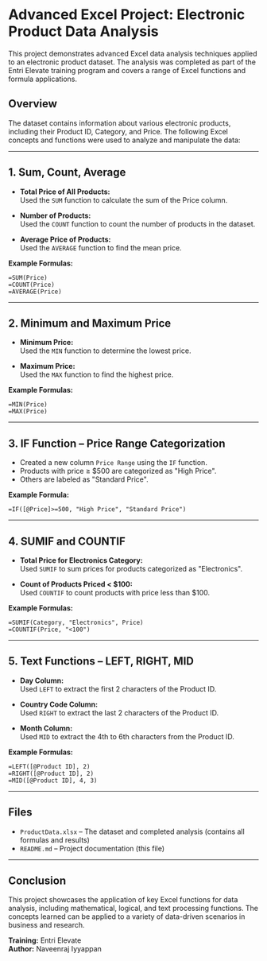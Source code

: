 # Advanced Excel Project: Electronic Product Data Analysis

This project demonstrates advanced Excel data analysis techniques applied to an electronic product dataset. The analysis was completed as part of the Entri Elevate training program and covers a range of Excel functions and formula applications.

## Overview

The dataset contains information about various electronic products, including their Product ID, Category, and Price. The following Excel concepts and functions were used to analyze and manipulate the data:

---

## 1. Sum, Count, Average

- **Total Price of All Products:**  
  Used the `SUM` function to calculate the sum of the Price column.

- **Number of Products:**  
  Used the `COUNT` function to count the number of products in the dataset.

- **Average Price of Products:**  
  Used the `AVERAGE` function to find the mean price.

**Example Formulas:**
```excel
=SUM(Price)
=COUNT(Price)
=AVERAGE(Price)
```

---

## 2. Minimum and Maximum Price

- **Minimum Price:**  
  Used the `MIN` function to determine the lowest price.

- **Maximum Price:**  
  Used the `MAX` function to find the highest price.

**Example Formulas:**
```excel
=MIN(Price)
=MAX(Price)
```

---

## 3. IF Function – Price Range Categorization

- Created a new column `Price Range` using the `IF` function.
- Products with price ≥ $500 are categorized as "High Price".
- Others are labeled as "Standard Price".

**Example Formula:**
```excel
=IF([@Price]>=500, "High Price", "Standard Price")
```

---

## 4. SUMIF and COUNTIF

- **Total Price for Electronics Category:**  
  Used `SUMIF` to sum prices for products categorized as "Electronics".

- **Count of Products Priced < $100:**  
  Used `COUNTIF` to count products with price less than $100.

**Example Formulas:**
```excel
=SUMIF(Category, "Electronics", Price)
=COUNTIF(Price, "<100")
```

---

## 5. Text Functions – LEFT, RIGHT, MID

- **Day Column:**  
  Used `LEFT` to extract the first 2 characters of the Product ID.

- **Country Code Column:**  
  Used `RIGHT` to extract the last 2 characters of the Product ID.

- **Month Column:**  
  Used `MID` to extract the 4th to 6th characters from the Product ID.

**Example Formulas:**
```excel
=LEFT([@Product ID], 2)
=RIGHT([@Product ID], 2)
=MID([@Product ID], 4, 3)
```

---

## Files

- `ProductData.xlsx` – The dataset and completed analysis (contains all formulas and results)
- `README.md` – Project documentation (this file)

---

## Conclusion

This project showcases the application of key Excel functions for data analysis, including mathematical, logical, and text processing functions. The concepts learned can be applied to a variety of data-driven scenarios in business and research.

**Training:** Entri Elevate  
**Author:** Naveenraj Iyyappan


